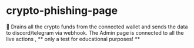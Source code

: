 # crypto-phishing-page
🏦 Drains all the crypto funds from the connected wallet and sends the data to discord/telegram via webhook. The Admin page is connected to all the live actions , ** only a test for educational purposes! **

